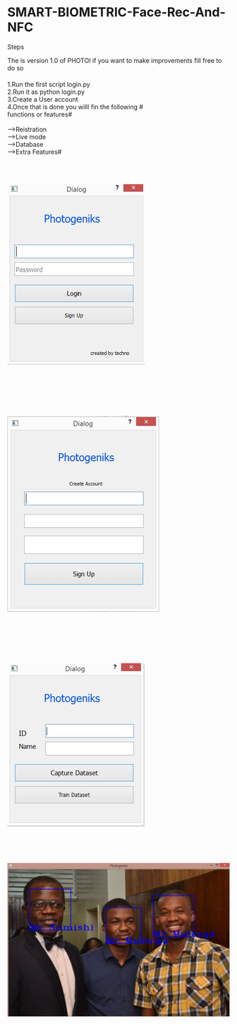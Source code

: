 # SMART-BIOMETRIC-Face-Rec-And-NFC




Steps 


The is version 1.0 of PHOTOI if you want to make improvements fill free to do so
####

1.Run the first script login.py 
<br/>
2.Run it as python login.py
<br/>
3.Create a User account
<br/>
4.Once that is done you willl fin the following #
<br/>
functions or features#
<br/>
<br/>-->Reistration
<br/>-->Live mode
<br/>-->Database
<br/>-->Extra Features#
<br/>
<br/>
<br/>
<br/>


![alt text](https://github.com/teckno/SMART-BIOMETRIC-Face-Rec-And-NFC/blob/master/PythonUML/login.JPG)


<br/>
<br/>
<br/>
<br/>
<br/>


![alt text](https://github.com/teckno/SMART-BIOMETRIC-Face-Rec-And-NFC/blob/master/PythonUML/SignUP.JPG)


<br/>
<br/>
<br/>
<br/>
<br/>

![alt text](https://github.com/teckno/SMART-BIOMETRIC-Face-Rec-And-NFC/blob/master/PythonUML/login3.JPG)

<br/>
<br/>
<br/>


![alt text](https://github.com/teckno/SMART-BIOMETRIC-Face-Rec-And-NFC/blob/master/PythonUML/lectures_recongintion.JPG)

<br/>
